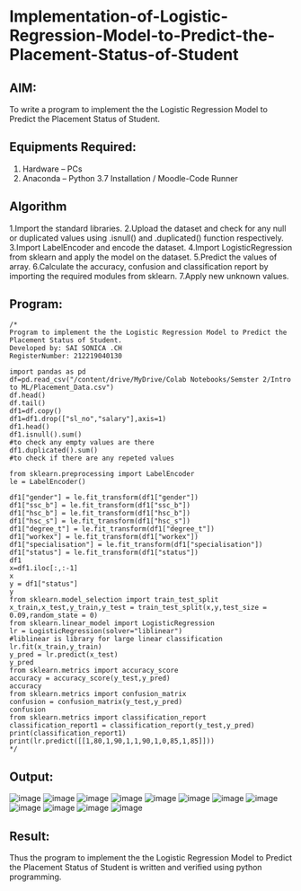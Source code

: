 # Implementation-of-Logistic-Regression-Model-to-Predict-the-Placement-Status-of-Student

## AIM:
To write a program to implement the the Logistic Regression Model to Predict the Placement Status of Student.

## Equipments Required:
1. Hardware – PCs
2. Anaconda – Python 3.7 Installation / Moodle-Code Runner

## Algorithm
1.Import the standard libraries.
2.Upload the dataset and check for any null or duplicated values using .isnull() and .duplicated() function respectively.
3.Import LabelEncoder and encode the dataset.
4.Import LogisticRegression from sklearn and apply the model on the dataset.
5.Predict the values of array.
6.Calculate the accuracy, confusion and classification report by importing the required modules from sklearn.
7.Apply new unknown values.
 

## Program:
```
/*
Program to implement the the Logistic Regression Model to Predict the Placement Status of Student.
Developed by: SAI SONICA .CH
RegisterNumber: 212219040130

import pandas as pd
df=pd.read_csv("/content/drive/MyDrive/Colab Notebooks/Semster 2/Intro to ML/Placement_Data.csv")
df.head()
df.tail()
df1=df.copy()
df1=df1.drop(["sl_no","salary"],axis=1)
df1.head()
df1.isnull().sum()
#to check any empty values are there
df1.duplicated().sum()
#to check if there are any repeted values

from sklearn.preprocessing import LabelEncoder
le = LabelEncoder()

df1["gender"] = le.fit_transform(df1["gender"])
df1["ssc_b"] = le.fit_transform(df1["ssc_b"])
df1["hsc_b"] = le.fit_transform(df1["hsc_b"])
df1["hsc_s"] = le.fit_transform(df1["hsc_s"])
df1["degree_t"] = le.fit_transform(df1["degree_t"])
df1["workex"] = le.fit_transform(df1["workex"])
df1["specialisation"] = le.fit_transform(df1["specialisation"])
df1["status"] = le.fit_transform(df1["status"])
df1
x=df1.iloc[:,:-1]
x
y = df1["status"]
y
from sklearn.model_selection import train_test_split
x_train,x_test,y_train,y_test = train_test_split(x,y,test_size = 0.09,random_state = 0)
from sklearn.linear_model import LogisticRegression
lr = LogisticRegression(solver="liblinear")
#liblinear is library for large linear classification
lr.fit(x_train,y_train)
y_pred = lr.predict(x_test)
y_pred
from sklearn.metrics import accuracy_score
accuracy = accuracy_score(y_test,y_pred)
accuracy
from sklearn.metrics import confusion_matrix
confusion = confusion_matrix(y_test,y_pred)
confusion
from sklearn.metrics import classification_report
classification_report1 = classification_report(y_test,y_pred)
print(classification_report1)
print(lr.predict([[1,80,1,90,1,1,90,1,0,85,1,85]]))
*/
```

## Output:

![image](https://user-images.githubusercontent.com/79306169/174434211-71a933c8-cbaf-4c4d-ab4d-623e6dde5e60.png)
![image](https://user-images.githubusercontent.com/79306169/174434214-d566c42c-7c03-4bb9-9d1c-af4c4ce1d517.png)
![image](https://user-images.githubusercontent.com/79306169/174434222-f78aad4e-97e3-48c9-be18-5153951a5d1e.png)
![image](https://user-images.githubusercontent.com/79306169/174434236-d9ee5b5d-b96e-4fd2-b20d-0dba64a41d1e.png)
![image](https://user-images.githubusercontent.com/79306169/174434242-6588f677-e9cd-4b8b-8b9f-f1d34606f17a.png)
![image](https://user-images.githubusercontent.com/79306169/174434247-d38bb3ed-d324-4722-9973-36da67702d33.png)
![image](https://user-images.githubusercontent.com/79306169/174434260-0039a1a5-6d3c-49a8-a7ee-b2f2306dc421.png)
![image](https://user-images.githubusercontent.com/79306169/174434281-2b920b8f-321b-4088-923f-5e454114bbbd.png)
![image](https://user-images.githubusercontent.com/79306169/174434286-aaecf677-8471-4dc2-a51b-692c221ded5e.png)
![image](https://user-images.githubusercontent.com/79306169/174434290-fb058691-deec-4b1e-aae1-93507eabb0fc.png)
![image](https://user-images.githubusercontent.com/79306169/174434297-4b637843-96d9-49ca-af7f-35d3c90319f8.png)
![image](https://user-images.githubusercontent.com/79306169/174434303-f709de31-d832-481f-9b9c-8590db2ed07a.png)


## Result:
Thus the program to implement the the Logistic Regression Model to Predict the Placement Status of Student is written and verified using python programming.
